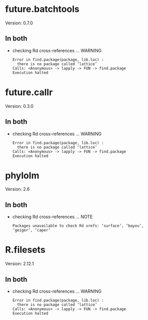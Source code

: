 # future.batchtools

Version: 0.7.0

## In both

*   checking Rd cross-references ... WARNING
    ```
    Error in find.package(package, lib.loc) : 
      there is no package called ‘lattice’
    Calls: <Anonymous> -> lapply -> FUN -> find.package
    Execution halted
    ```

# future.callr

Version: 0.3.0

## In both

*   checking Rd cross-references ... WARNING
    ```
    Error in find.package(package, lib.loc) : 
      there is no package called ‘lattice’
    Calls: <Anonymous> -> lapply -> FUN -> find.package
    Execution halted
    ```

# phylolm

Version: 2.6

## In both

*   checking Rd cross-references ... NOTE
    ```
    Packages unavailable to check Rd xrefs: ‘surface’, ‘bayou’, ‘geiger’, ‘caper’
    ```

# R.filesets

Version: 2.12.1

## In both

*   checking Rd cross-references ... WARNING
    ```
    Error in find.package(package, lib.loc) : 
      there is no package called ‘lattice’
    Calls: <Anonymous> -> lapply -> FUN -> find.package
    Execution halted
    ```

